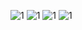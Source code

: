 ![1](C:\Users\34084\Pictures\简谱\愿与愁\1.png)
![1](C:\Users\34084\Pictures\简谱\愿与愁\2.png)
![1](C:\Users\34084\Pictures\简谱\愿与愁\3.png)
![1](C:\Users\34084\Pictures\简谱\愿与愁\4.png)
